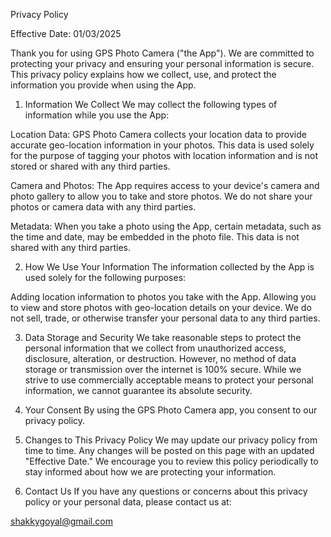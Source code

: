 Privacy Policy

Effective Date: 01/03/2025

Thank you for using GPS Photo Camera ("the App"). We are committed to protecting your privacy and ensuring your personal information is secure. This privacy policy explains how we collect, use, and protect the information you provide when using the App.

1. Information We Collect
We may collect the following types of information while you use the App:

Location Data: GPS Photo Camera collects your location data to provide accurate geo-location information in your photos. This data is used solely for the purpose of tagging your photos with location information and is not stored or shared with any third parties.

Camera and Photos: The App requires access to your device's camera and photo gallery to allow you to take and store photos. We do not share your photos or camera data with any third parties.

Metadata: When you take a photo using the App, certain metadata, such as the time and date, may be embedded in the photo file. This data is not shared with any third parties.

2. How We Use Your Information
The information collected by the App is used solely for the following purposes:

Adding location information to photos you take with the App.
Allowing you to view and store photos with geo-location details on your device.
We do not sell, trade, or otherwise transfer your personal data to any third parties.

3. Data Storage and Security
We take reasonable steps to protect the personal information that we collect from unauthorized access, disclosure, alteration, or destruction. However, no method of data storage or transmission over the internet is 100% secure. While we strive to use commercially acceptable means to protect your personal information, we cannot guarantee its absolute security.

4. Your Consent
By using the GPS Photo Camera app, you consent to our privacy policy.

5. Changes to This Privacy Policy
We may update our privacy policy from time to time. Any changes will be posted on this page with an updated "Effective Date." We encourage you to review this policy periodically to stay informed about how we are protecting your information.

6. Contact Us
If you have any questions or concerns about this privacy policy or your personal data, please contact us at:

shakkygoyal@gmail.com
